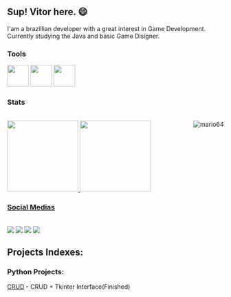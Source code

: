 ## Sup! Vitor here. 😄

I'am a brazillian developer with a great interest in Game Development. Currently studying the Java and basic Game Disigner.

### Tools
 <img src = "https://cdn.jsdelivr.net/gh/devicons/devicon/icons/java/java-original-wordmark.svg" width = 50/> <img src="https://cdn.jsdelivr.net/gh/devicons/devicon/icons/python/python-original.svg" width = 50/> <img src ="https://cdn.jsdelivr.net/gh/devicons/devicon/icons/c/c-original.svg" width = 50/>

### Stats 
  <div style="display: inline"><br>
  <a href="https://github.com/Vitimfm">
  <img height="165em" src="https://github-readme-stats.vercel.app/api?username=Vitimfm&show_icons=true&theme=dark&include_all_commits=true&count_private=true"/>
  <img height="165em" src="https://github-readme-stats.vercel.app/api/top-langs/?username=Vitimfm&layout=compact&langs_count=7&theme=dark"/> 
  </div>
  <img align="right" alt="mario64" src="https://user-images.githubusercontent.com/96491301/150590530-b3018309-0395-485c-b677-242c3555f5ec.gif">
  
### Social Medias
  <div style="display: inline_block"><br>
    
   <div>
    <a href=https://www.youtube.com/channel/UCCTK0rdCCK2iKYnmNTfFbyA target="_blank"><img src="https://img.shields.io/badge/YouTube-FF0000?style=for-the-badge&logo=youtube&logoColor=white" target="_blank" ></a>
    <a href=https://www.instagram.com/vitimfm/ target="_blank"><img src="https://img.shields.io/badge/-Instagram-%23E4405F?style=for-the-badge&logo=instagram&logoColor=white" target="_blank"></a>
    <a href = "mailto:vitormenezes1266@gmail.com"><img src="https://img.shields.io/badge/-Gmail-%23333?style=for-the-badge&logo=gmail&logoColor=white" target="_blank" ></a>
    <a href="https://www.linkedin.com/in/vitor-freitas-334b88228/" target="_blank" ><img src="https://img.shields.io/badge/-LinkedIn-%230077B5?style=for-the-badge&logo=linkedin&logoColor=white" target="_blank"></a> 
     
  </div>

## Projects Indexes:

### Python Projects:
[CRUD](https://github.com/Vitimfm/Pyhton-CRUD) - CRUD + Tkinter Interface(Finished)


  
  
